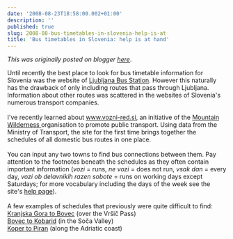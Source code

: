 ```yaml
---
date: '2008-08-23T18:58:00.002+01:00'
description: ''
published: true
slug: 2008-08-bus-timetables-in-slovenia-help-is-at
title: 'Bus timetables in Slovenia: help is at hand'
---
```


*This was originally posted on blogger [here](https://blog.balkanology.com/2008/08/bus-timetables-in-slovenia-help-is-at.html)*.

Until recently the best place to look for bus timetable information for Slovenia was the website of <a href="http://www.ap-ljubljana.si/eng/">Ljubljana Bus Station</a>. However this naturally has the drawback of only including routes that pass through Ljubljana. Information about other routes was scattered in the websites of Slovenia's numerous transport companies.<br /><br />I've recently learned about <a href="http://www.vozni-red.si/">www.vozni-red.si</a>, an initiative of the <a href="http://www.mountainwilderness.si/">Mountain Wilderness </a> organisation to promote public transport. Using data from the Ministry of Transport, the site for the first time brings together the schedules of all domestic bus routes in one place. <br /><br />You can input any two towns to find bus connections between them. Pay attention to the footnotes beneath the schedules as they often contain important information (<i>vozi</i> = runs, <i>ne vozi</i> = does not run, <i>vsak dan</i> = every day, <i>vozi ob delavnikih razen sobote</i> = runs on working days except Saturdays; for more vocabulary including the days of the week see the site's <a href="http://www.vozni-red.si/help.php">help page</a>).<br /><br />A few examples of schedules that previously were quite difficult to find:<br /><a href="http://www.vozni-red.si/bus.php?x=Kranjska+Gora&amp;y=Bovec">Kranjska Gora to Bovec</a> (over the Vr&#x0161;i&#x010d; Pass)<br /><a href="http://www.vozni-red.si/bus.php?x=Bovec&amp;y=Kobarid">Bovec to Kobarid</a> (in the So&#x010d;a Valley)<br /><a href="http://www.vozni-red.si/bus.php?x=Koper&amp;y=Piran">Koper to Piran</a> (along the Adriatic coast)